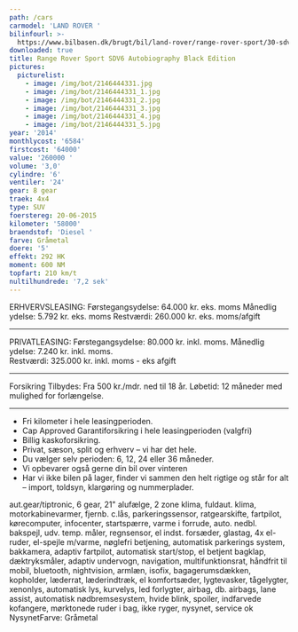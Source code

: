 ```yaml
---
path: /cars
carmodel: 'LAND ROVER '
bilinfourl: >-
  https://www.bilbasen.dk/brugt/bil/land-rover/range-rover-sport/30-sdv6-hse-dynamic-aut-5d/4052082
downloaded: true
title: Range Rover Sport SDV6 Autobiography Black Edition
pictures:
  picturelist:
    - image: /img/bot/2146444331.jpg
    - image: /img/bot/2146444331_1.jpg
    - image: /img/bot/2146444331_2.jpg
    - image: /img/bot/2146444331_3.jpg
    - image: /img/bot/2146444331_4.jpg
    - image: /img/bot/2146444331_5.jpg
year: '2014'
monthlycost: '6584'
firstcost: '64000'
value: '260000 '
volume: '3,0'
cylindre: '6'
ventiler: '24'
gear: 8 gear
traek: 4x4
type: SUV
foerstereg: 20-06-2015
kilometer: '58000'
braendstof: 'Diesel '
farve: Gråmetal
doere: '5'
effekt: 292 HK
moment: 600 NM
topfart: 210 km/t
nultilhundrede: '7,2 sek'
---
```

ERHVERVSLEASING:
Førstegangsydelse: 64.000 kr. eks. moms 
Månedlig ydelse: 5.792 kr. eks. moms
Restværdi: 260.000 kr. eks. moms/afgift 

- - -

PRIVATLEASING:
Førstegangsydelse: 80.000 kr. inkl. moms.
Månedlig ydelse: 7.240 kr. inkl. moms.\
Restværdi: 325.000 kr. inkl. moms - eks afgift 

- - -

Forsikring Tilbydes:
Fra 500 kr./mdr. ned til 18 år.
Løbetid: 12 måneder med mulighed for forlængelse.

- - -

* Fri kilometer i hele leasingperioden.
* Cap Approved Garantiforsikring i hele leasingperioden (valgfri)
* Billig kaskoforsikring.
* Privat, sæson, split og erhverv – vi har det hele.
* Du vælger selv perioden: 6, 12, 24 eller 36 måneder.
* Vi opbevarer også gerne din bil over vinteren
* Har vi ikke bilen på lager, finder vi sammen den helt rigtige og står for alt – import, toldsyn, klargøring og nummerplader.

aut.gear/tiptronic, 6 gear, 21" alufælge, 2 zone klima, fuldaut. klima, motorkabinevarmer, fjernb. c.lås, parkeringssensor, ratgearskifte, fartpilot, kørecomputer, infocenter, startspærre, varme i forrude, auto. nedbl. bakspejl, udv. temp. måler, regnsensor, el indst. forsæder, glastag, 4x el-ruder, el-spejle m/varme, nøglefri betjening, automatisk parkerings system, bakkamera, adaptiv fartpilot, automatisk start/stop, el betjent bagklap, dæktryksmåler, adaptiv undervogn, navigation, multifunktionsrat, håndfrit til mobil, bluetooth, nightvision, armlæn, isofix, bagagerumsdækken, kopholder, læderrat, læderindtræk, el komfortsæder, lygtevasker, tågelygter, xenonlys, automatisk lys, kurvelys, led forlygter, airbag, db. airbags, lane assist, automatisk nødbremsesystem, hvide blink, spoiler, indfarvede kofangere, mørktonede ruder i bag, ikke ryger, nysynet, service ok
NysynetFarve: Gråmetal
